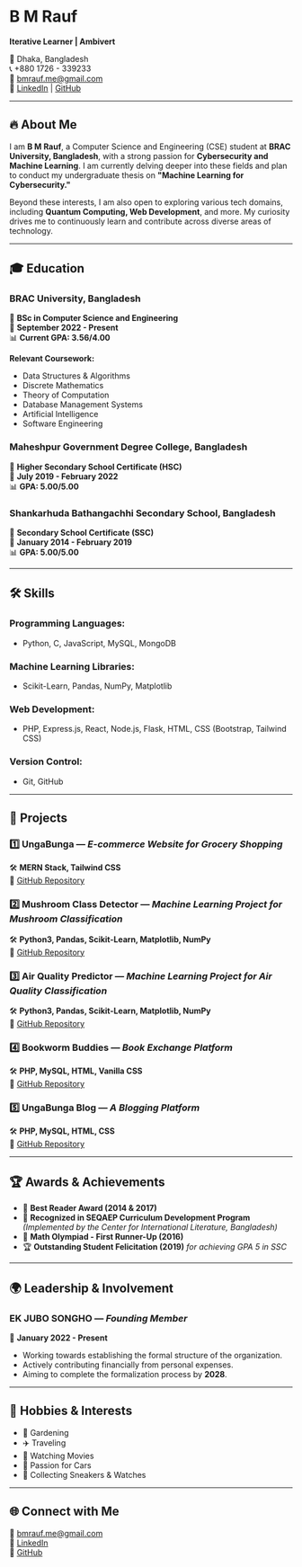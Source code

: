 # B M Rauf

**Iterative Learner | Ambivert**

📍 Dhaka, Bangladesh  
📞 +880 1726 - 339233  
📧 [bmrauf.me@gmail.com](mailto:bmrauf.me@gmail.com)  
🔗 [LinkedIn](https://www.linkedin.com/in/mebmrauf) | [GitHub](https://github.com/mebmrauf)

---

## 🔥 About Me

I am **B M Rauf**, a Computer Science and Engineering (CSE) student at **BRAC University, Bangladesh**, with a strong passion for **Cybersecurity and Machine Learning**. I am currently delving deeper into these fields and plan to conduct my undergraduate thesis on **"Machine Learning for Cybersecurity."**

Beyond these interests, I am also open to exploring various tech domains, including **Quantum Computing, Web Development**, and more. My curiosity drives me to continuously learn and contribute across diverse areas of technology.

---

## 🎓 Education

### **BRAC University, Bangladesh**  
📍 **BSc in Computer Science and Engineering**  
📅 **September 2022 - Present**  
📊 **Current GPA: 3.56/4.00**  

**Relevant Coursework:**  
- Data Structures & Algorithms  
- Discrete Mathematics  
- Theory of Computation  
- Database Management Systems  
- Artificial Intelligence  
- Software Engineering  

### **Maheshpur Government Degree College, Bangladesh**  
📍 **Higher Secondary School Certificate (HSC)**  
📅 **July 2019 - February 2022**  
📊 **GPA: 5.00/5.00**  

### **Shankarhuda Bathangachhi Secondary School, Bangladesh**  
📍 **Secondary School Certificate (SSC)**  
📅 **January 2014 - February 2019**  
📊 **GPA: 5.00/5.00**  

---

## 🛠 Skills

### **Programming Languages:**
- Python, C, JavaScript, MySQL, MongoDB

### **Machine Learning Libraries:**
- Scikit-Learn, Pandas, NumPy, Matplotlib

### **Web Development:**
- PHP, Express.js, React, Node.js, Flask, HTML, CSS (Bootstrap, Tailwind CSS)

### **Version Control:**
- Git, GitHub

---

## 🚀 Projects

### **1️⃣ UngaBunga** — *E-commerce Website for Grocery Shopping*  
🛠 **MERN Stack, Tailwind CSS**  
🔗 [GitHub Repository](https://github.com/mebmrauf/UngaBunga)

### **2️⃣ Mushroom Class Detector** — *Machine Learning Project for Mushroom Classification*  
🛠 **Python3, Pandas, Scikit-Learn, Matplotlib, NumPy**  
🔗 [GitHub Repository](https://github.com/mebmrauf/Mushroom-Class-Detector)

### **3️⃣ Air Quality Predictor** — *Machine Learning Project for Air Quality Classification*  
🛠 **Python3, Pandas, Scikit-Learn, Matplotlib, NumPy**  
🔗 [GitHub Repository](https://github.com/mebmrauf/Air-Quality-Predictor)

### **4️⃣ Bookworm Buddies** — *Book Exchange Platform*  
🛠 **PHP, MySQL, HTML, Vanilla CSS**  
🔗 [GitHub Repository](https://github.com/404mahdi/Bookworm-Buddies)

### **5️⃣ UngaBunga Blog** — *A Blogging Platform*  
🛠 **PHP, MySQL, HTML, CSS**  
🔗 [GitHub Repository](https://github.com/mebmrauf/UngaBunga-Blog)

---

## 🏆 Awards & Achievements

- 🏅 **Best Reader Award (2014 & 2017)**
- 📜 **Recognized in SEQAEP Curriculum Development Program** *(Implemented by the Center for International Literature, Bangladesh)*
- 🥈 **Math Olympiad - First Runner-Up (2016)**
- 🏆 **Outstanding Student Felicitation (2019)** *for achieving GPA 5 in SSC*

---

## 🌍 Leadership & Involvement

### **EK JUBO SONGHO** — *Founding Member*  
📅 **January 2022 - Present**  
- Working towards establishing the formal structure of the organization.
- Actively contributing financially from personal expenses.
- Aiming to complete the formalization process by **2028**.

---

## 🎯 Hobbies & Interests

- 🌿 Gardening
- ✈️ Traveling
- 🎥 Watching Movies
- 🚗 Passion for Cars
- 👟 Collecting Sneakers & Watches

---

## 🌐 Connect with Me

📧 [bmrauf.me@gmail.com](mailto:bmrauf.me@gmail.com)  
🔗 [LinkedIn](https://www.linkedin.com/in/mebmrauf)  
🔗 [GitHub](https://github.com/mebmrauf)

